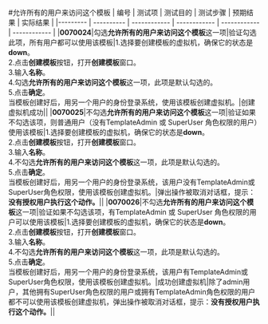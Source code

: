 #允许所有的用户来访问这个模板
| 编号 | 测试项 | 测试目的 | 测试步骤 | 预期结果 | 实际结果 |
|--------- | ---------- | ------------ | ------------ | ------------ | ------------ |
|**0070024**|勾选**允许所有的用户来访问这个模板**这一项|验证勾选此项，所有用户都可以使用该模板|1.选择要创建模板的虚拟机，确保它的状态是**down**。<br/>2.点击**创建模板**按钮，打开**创建模板**窗口。<br/>3.输入**名称**。<br/>4.勾选**允许所有的用户来访问这个模板**这一项，此项是默认勾选的。<br/>5.点击**确定**。<br/>当模板创建好后，用另一个用户的身份登录系统，使用该模板创建虚拟机。|创建虚拟机成功||
|**0070025**|不勾选**允许所有的用户来访问这个模板**这一项|验证如果不勾选该项，则普通用户（没有TemplateAdmin 或 SuperUser 角色权限的用户）使用该模板|1.选择要创建模板的虚拟机，确保它的状态是**down**。<br/>2.点击**创建模板**按钮，打开**创建模板**窗口。<br/>3.输入**名称**。<br/>4.不勾选**允许所有的用户来访问这个模板**这一项，此项是默认勾选的。<br/>5.点击**确定**。<br/>当模板创建好后，用另一个用户的身份登录系统，该用户没有TemplateAdmin或SuperUser角色权限，使用该模板创建虚拟机。|弹出操作被取消对话框，提示：**没有授权用户执行这个动作。**||
|**0070026**|不勾选**允许所有的用户来访问这个模板**这一项|验证如果不勾选该项，有TemplateAdmin 或 SuperUser 角色权限的用户可以使用该模板|1.选择要创建模板的虚拟机，确保它的状态是**down**。<br/>2.点击**创建模板**按钮，打开**创建模板**窗口。<br/>3.输入**名称**。<br/>4.不勾选**允许所有的用户来访问这个模板**这一项，此项是默认勾选的。<br/>5.点击**确定**。<br/>当模板创建好后，用另一个用户的身份登录系统，该用户有TemplateAdmin或SuperUser角色权限，使用该模板创建虚拟机。|成功创建虚拟机|除了admin用户，其他拥有SuperUser角色权限的用户或拥有TemplateAdmin角色权限的用户都不可以使用该模板创建虚拟机，弹出操作被取消对话框，提示：**没有授权用户执行这个动作。**||

